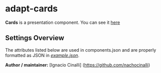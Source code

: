 # adapt-cards
 **Cards** is a presentation component. You can see it [here](https://adaptlearning-no-core.web.app/#/id/po-05)

## Settings Overview
The attributes listed below are used in components.json and are properly formatted as JSON in  [*example.json*](https://github.com/nachocinalli/adapt-cards/blob/master/example.json).


**Author / maintainer:** [Ignacio Cinalli] (https://github.com/nachocinalli)  
